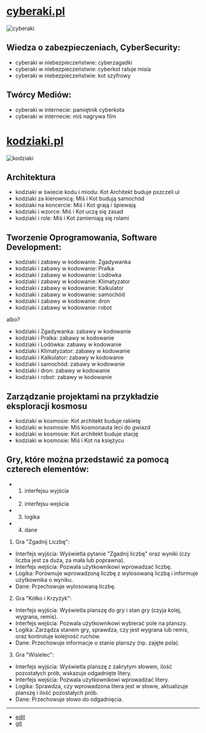 # [cyberaki.pl](http://www.cyberaki.pl)


![cyberaki](https://github.com/kodziaki/www/assets/5669657/1f375bc6-d7fb-4ee2-add9-a42cbcbd0872)

## Wiedza o zabezpieczeniach, CyberSecurity:
+ cyberaki w niebezpieczeństwie: cyberzagadki
+ cyberaki w niebezpieczeństwie: cyberkot ratuje misia
+ cyberaki w niebezpieczeństwie: kot szyfrowy



## Twórcy Mediów:
+ cyberaki w internecie: pamiętnik cyberkota
+ cyberaki w internecie: miś nagrywa film



# [kodziaki.pl](http://www.kodziaki.pl)

![kodziaki](https://github.com/kodziaki/www/assets/5669657/4dded02e-a740-47a5-a6a1-2fef2cd0bfa1)


## Architektura  
+ kodziaki w świecie kodu i miodu: Kot Architekt buduje pszczeli ul
+ kodziaki za kierownicą: Miś i Kot budują samochód
+ kodziaki na koncercie: Miś i Kot grają i śpiewają
+ kodziaki i wzorce: Miś i Kot uczą się zasad
+ kodziaki i role: Miś i Kot zamieniają się rolami


## Tworzenie Oprogramowania, Software Development:
+ kodziaki i zabawy w kodowanie: Zgadywanka
+ kodziaki i zabawy w kodowanie: Pralka
+ kodziaki i zabawy w kodowanie: Lodówka
+ kodziaki i zabawy w kodowanie: Klimatyzator
+ kodziaki i zabawy w kodowanie: Kalkulator
+ kodziaki i zabawy w kodowanie: samochód
+ kodziaki i zabawy w kodowanie: dron
+ kodziaki i zabawy w kodowanie: robot

albo?

+ kodziaki i Zgadywanka: zabawy w kodowanie
+ kodziaki i Pralka: zabawy w kodowanie
+ kodziaki i Lodówka: zabawy w kodowanie
+ kodziaki i Klimatyzator: zabawy w kodowanie 
+ kodziaki i Kalkulator: zabawy w kodowanie
+ kodziaki i samochód: zabawy w kodowanie
+ kodziaki i dron: zabawy w kodowanie 
+ kodziaki i robot: zabawy w kodowanie



## Zarządzanie projektami na przykładzie eksploracji kosmosu
+ kodziaki w kosmosie: Kot architekt buduje rakietę
+ kodziaki w kosmosie: Miś kosmonauta leci do gwiazd
+ kodziaki w kosmosie: Kot architekt buduje stację
+ kodziaki w kosmosie: Miś i Kot na księżycu



## Gry, które można przedstawić za pomocą czterech elementów:

+ 1. interfejsu wyjścia
+ 2. interfejsu wejścia
+ 3. logika
+ 4. dane


1. Gra "Zgadnij Liczbę":
- Interfejs wyjścia: Wyświetla pytanie "Zgadnij liczbę" oraz wyniki (czy liczba jest za duża, za mała lub poprawna).
- Interfejs wejścia: Pozwala użytkownikowi wprowadzać liczbę.
- Logika: Porównuje wprowadzoną liczbę z wylosowaną liczbą i informuje użytkownika o wyniku.
- Dane: Przechowuje wylosowaną liczbę.

2. Gra "Kółko i Krzyżyk":
- Interfejs wyjścia: Wyświetla planszę do gry i stan gry (czyja kolej, wygrana, remis).
- Interfejs wejścia: Pozwala użytkownikowi wybierać pole na planszy.
- Logika: Zarządza stanem gry, sprawdza, czy jest wygrana lub remis, oraz kontroluje kolejność ruchów.
- Dane: Przechowuje informacje o stanie planszy (np. zajęte pola).

3. Gra "Wisielec":
- Interfejs wyjścia: Wyświetla planszę z zakrytym słowem, ilość pozostałych prób, wskazuje odgadnięte litery.
- Interfejs wejścia: Pozwala użytkownikowi wprowadzać litery.
- Logika: Sprawdza, czy wprowadzona litera jest w słowie, aktualizuje planszę i ilość pozostałych prób.
- Dane: Przechowuje słowo do odgadnięcia.





---

+ [edit](https://github.com/kodziaki/www/edit/main/README.md)
+ [git](https://github.com/kodziaki/www) 
  
